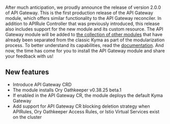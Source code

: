 After much anticipation, we proudly announce the release of version 2.0.0 of API Gateway. This is the first production release of the API Gateway module, which offers similar functionality to the API Gateway reconciler. In addition to APIRule Controller that was previously introduced, this release also includes support for the new module and its custom resource.
The API Gateway module will be added to [the collection of other modules](https://kyma-project.io/#/06-modules/README) that have already been separated from the classic Kyma as part of the modularization process. To better understand its capabilities, read the [documentation](https://github.com/kyma-project/api-gateway/tree/main/docs/user#readme). 
And now, the time has come for you to install the API Gateway module and share your feedback with us!

## New features

- Introduce API Gateway CRD
- The module installs Ory Oathkeeper v0.38.25 beta.1
- If enabled in the API Gateway CR, the module deploys the default Kyma Gateway
- Add support for API Gateway CR blocking deletion strategy when APIRules, Ory Oathkeeper Access Rules, or Istio Virtual Services exist on the cluster
